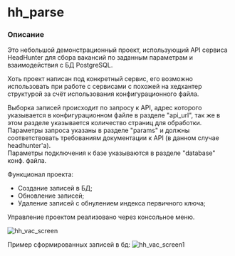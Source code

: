 # hh_parse

<h3> Описание </h3>
<p>Это небольшой демонстрационный проект, использующий API сервиса HeadHunter для сбора вакансий по заданным параметрам и взаимодействия с БД PostgreSQL.</p>

<p>Хоть проект написан под конкретный сервис, его возможно использовать при работе с сервисами с похожей на хедхантер структурой за счёт использования конфигурационного файла.</p>

<p>Выборка записей происходит по запросу к API, адрес которого указывается в конфигурационном файле в разделе "api_url", так же в этом разделе указывается количество страниц для обработки.
<br>Параметры запроса указаны в разделе "params" и должны соответствовать требованиям документации к API (в данном случае headhunter'a).
<br>Параметры подключения к базе указываются в разделе "database" конф. файла.</p>
Функционал проекта:
<ul>
  <li>Создание записей в БД;</li>
  <li>Обновление записей;</li>
  <li>Удаление записей с обнулением индекса первичного ключа;</li>
</ul>

Управление проектом реализовано через консольное меню.


![hh_vac_screen](https://github.com/IlyaMk815/hh_parse/assets/92967219/2890cbbb-80e8-4a48-a4b3-e32e03b60b9a)

Пример сформированных записей в бд:
![hh_vac_screen1](https://github.com/IlyaMk815/hh_parse/assets/92967219/8beca376-06b9-4699-8fbc-c6b8690c9e1b)
